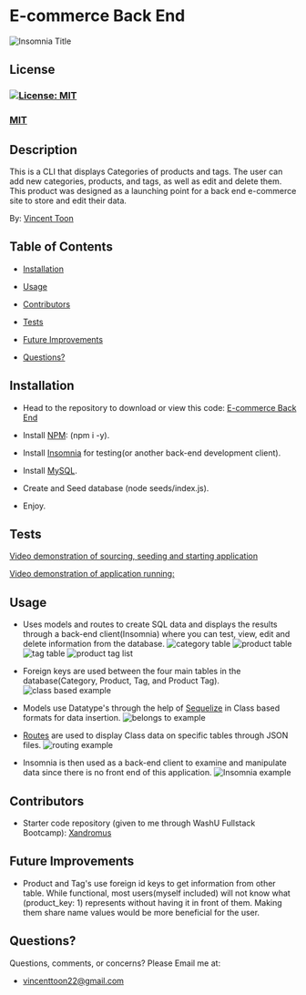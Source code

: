# E-commerce Back End

![Insomnia Title](./assets/images/Title-img.jpg)

## License
### [![License: MIT](https://img.shields.io/badge/License-MIT-yellow.svg)](https://opensource.org/licenses/MIT)
### [MIT](https://opensource.org/licenses/MIT)

## Description

This is a CLI that displays Categories of products and tags. The user can add new categories, products, and tags, as well as edit and delete them. This product was designed as a launching point for a back end e-commerce site to store and edit their data.

By: [Vincent Toon](https://github.com/vincenttoon)

## Table of Contents

* [Installation](#installation)

* [Usage](#usage)  

* [Contributors](#contributors)

* [Tests](#tests)

* [Future Improvements](#future-improvements)

* [Questions?](#questions)

## Installation

* Head to the repository to download or view this code: [E-commerce Back End](https://github.com/Vincenttoon/ecommerce-back-end)

* Install [NPM](https://www.npmjs.com/): (npm i -y). 
* Install [Insomnia](https://insomnia.rest/) for testing(or another back-end development client). 
* Install [MySQL](https://coding-boot-camp.github.io/full-stack/mysql/mysql-installation-guide). 
* Create and Seed database (node seeds/index.js). 
* Enjoy.

## Tests

[Video demonstration of sourcing, seeding and starting application](https://drive.google.com/file/d/17ZaB43rTsWQB2iFA5lAHeJpH0UAKq5fK/view)

[Video demonstration of application running:](https://drive.google.com/file/d/1T8yhitozRUDYThPmV2k0S2mTH-s0G52u/view)

## Usage

* Uses models and routes to create SQL data and displays the results through a back-end client(Insomnia) where you can test, view, edit and delete information from the database.
![category table](./assets/images/cat-list.jpg) 
![product table](./assets/images/Product-list.jpg) 
![tag table](./assets/images/tag-list.jpg) 
![product tag list](./assets/images/product-tag-list.jpg) 

* Foreign keys are used between the four main tables in the database(Category, Product, Tag, and Product Tag).
![class based example](./assets/images/class-based.jpg)

* Models use Datatype's through the help of [Sequelize](https://www.npmjs.com/package/sequelize) in Class based formats for data insertion.
![belongs to example](./assets/images/belongs-to.jpg)

* [Routes](https://expressjs.com/en/guide/routing.html) are used to display Class data on specific tables through JSON files.
![routing example](./assets/images/routing.jpg)

* Insomnia is then used as a back-end client to examine and manipulate data since there is no front end of this application.
![Insomnia example](./assets/images/insomnia-files.jpg)

## Contributors

* Starter code repository (given to me through WashU Fullstack Bootcamp): [Xandromus](https://github.com/coding-boot-camp/fantastic-umbrella)

## Future Improvements

* Product and Tag's use foreign id keys to get information from other table. While functional, most users(myself included) will not know what (product_key: 1) represents without having it in front of them. Making them share name values would be more beneficial for the user.

## Questions?

Questions, comments, or concerns? Please Email me at:
* vincenttoon22@gmail.com